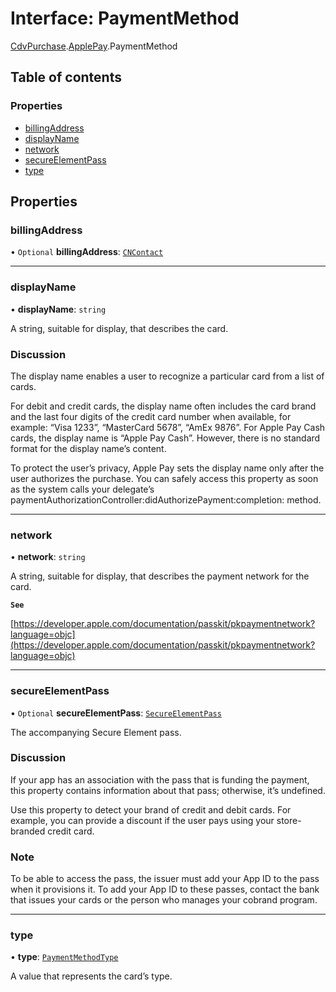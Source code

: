 # Interface: PaymentMethod

[CdvPurchase](../modules/CdvPurchase.md).[ApplePay](../modules/CdvPurchase.ApplePay.md).PaymentMethod

## Table of contents

### Properties

- [billingAddress](CdvPurchase.ApplePay.PaymentMethod.md#billingaddress)
- [displayName](CdvPurchase.ApplePay.PaymentMethod.md#displayname)
- [network](CdvPurchase.ApplePay.PaymentMethod.md#network)
- [secureElementPass](CdvPurchase.ApplePay.PaymentMethod.md#secureelementpass)
- [type](CdvPurchase.ApplePay.PaymentMethod.md#type)

## Properties

### billingAddress

• `Optional` **billingAddress**: [`CNContact`](CdvPurchase.ApplePay.CNContact.md)

___

### displayName

• **displayName**: `string`

A string, suitable for display, that describes the card.

### Discussion

The display name enables a user to recognize a particular card from a list of cards.

For debit and credit cards, the display name often includes the card brand and the
last four digits of the credit card number when available, for example: “Visa 1233”,
“MasterCard 5678”, “AmEx 9876”. For Apple Pay Cash cards, the display name is “Apple Pay Cash”.
However, there is no standard format for the display name’s content.

To protect the user’s privacy, Apple Pay sets the display name only after the user
authorizes the purchase. You can safely access this property as soon as the system calls
your delegate’s paymentAuthorizationController:didAuthorizePayment:completion: method.

___

### network

• **network**: `string`

A string, suitable for display, that describes the payment network for the card.

**`See`**

[https://developer.apple.com/documentation/passkit/pkpaymentnetwork?language=objc](https://developer.apple.com/documentation/passkit/pkpaymentnetwork?language=objc)

___

### secureElementPass

• `Optional` **secureElementPass**: [`SecureElementPass`](CdvPurchase.ApplePay.SecureElementPass.md)

The accompanying Secure Element pass.

### Discussion

If your app has an association with the pass that is funding the payment, this property contains
information about that pass; otherwise, it’s undefined.

Use this property to detect your brand of credit and debit cards.
For example, you can provide a discount if the user pays using your store-branded credit card.

### Note

To be able to access the pass, the issuer must add your App ID to the pass when it provisions it.
To add your App ID to these passes, contact the bank that issues your cards or the person who
manages your cobrand program.

___

### type

• **type**: [`PaymentMethodType`](../modules/CdvPurchase.ApplePay.md#paymentmethodtype)

A value that represents the card’s type.
